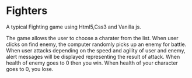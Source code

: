 # Fighters

A typical Fighting game using Html5,Css3 and Vanilla js.

The game allows the user to choose a charater from the list.
When user clicks on find enemy, the computer randomly picks up an enemy for battle.
When user attacks depending on the speed and agility of user and enemy, alert messages will be displayed representing the result of attack.
When health of enemy goes to 0 then you win.
When health of your character goes to 0, you lose.
